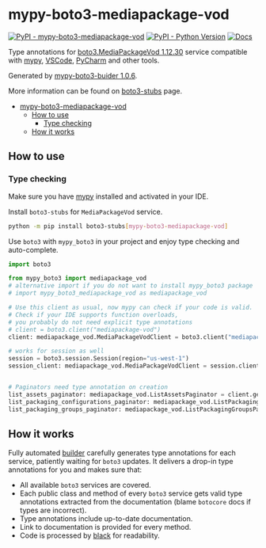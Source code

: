 # mypy-boto3-mediapackage-vod

[![PyPI - mypy-boto3-mediapackage-vod](https://img.shields.io/pypi/v/mypy-boto3-mediapackage-vod.svg?color=blue)](https://pypi.org/project/mypy-boto3-mediapackage-vod)
[![PyPI - Python Version](https://img.shields.io/pypi/pyversions/mypy-boto3-mediapackage-vod.svg?color=blue)](https://pypi.org/project/mypy-boto3-mediapackage-vod)
[![Docs](https://img.shields.io/readthedocs/mypy-boto3-builder.svg?color=blue)](https://mypy-boto3-builder.readthedocs.io/)

Type annotations for
[boto3.MediaPackageVod 1.12.30](https://boto3.amazonaws.com/v1/documentation/api/1.12.30/reference/services/mediapackage-vod.html#MediaPackageVod) service
compatible with [mypy](https://github.com/python/mypy), [VSCode](https://code.visualstudio.com/),
[PyCharm](https://www.jetbrains.com/pycharm/) and other tools.

Generated by [mypy-boto3-buider 1.0.6](https://github.com/vemel/mypy_boto3_builder).

More information can be found on [boto3-stubs](https://pypi.org/project/boto3-stubs/) page.

- [mypy-boto3-mediapackage-vod](#mypy-boto3-mediapackage-vod)
  - [How to use](#how-to-use)
    - [Type checking](#type-checking)
  - [How it works](#how-it-works)

## How to use

### Type checking

Make sure you have [mypy](https://github.com/python/mypy) installed and activated in your IDE.

Install `boto3-stubs` for `MediaPackageVod` service.

```bash
python -m pip install boto3-stubs[mypy-boto3-mediapackage-vod]
```

Use `boto3` with `mypy_boto3` in your project and enjoy type checking and auto-complete.

```python
import boto3

from mypy_boto3 import mediapackage_vod
# alternative import if you do not want to install mypy_boto3 package
# import mypy_boto3_mediapackage_vod as mediapackage_vod

# Use this client as usual, now mypy can check if your code is valid.
# Check if your IDE supports function overloads,
# you probably do not need explicit type annotations
# client = boto3.client("mediapackage-vod")
client: mediapackage_vod.MediaPackageVodClient = boto3.client("mediapackage-vod")

# works for session as well
session = boto3.session.Session(region="us-west-1")
session_client: mediapackage_vod.MediaPackageVodClient = session.client("mediapackage-vod")


# Paginators need type annotation on creation
list_assets_paginator: mediapackage_vod.ListAssetsPaginator = client.get_paginator("list_assets")
list_packaging_configurations_paginator: mediapackage_vod.ListPackagingConfigurationsPaginator = client.get_paginator("list_packaging_configurations")
list_packaging_groups_paginator: mediapackage_vod.ListPackagingGroupsPaginator = client.get_paginator("list_packaging_groups")
```

## How it works

Fully automated [builder](https://github.com/vemel/mypy_boto3_builder) carefully generates
type annotations for each service, patiently waiting for `boto3` updates. It delivers
a drop-in type annotations for you and makes sure that:

- All available `boto3` services are covered.
- Each public class and method of every `boto3` service gets valid type annotations
  extracted from the documentation (blame `botocore` docs if types are incorrect).
- Type annotations include up-to-date documentation.
- Link to documentation is provided for every method.
- Code is processed by [black](https://github.com/psf/black) for readability.